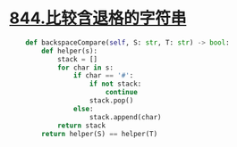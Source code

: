 # [844.比较含退格的字符串](https://leetcode-cn.com/problems/backspace-string-compare/)

```python
    def backspaceCompare(self, S: str, T: str) -> bool:
        def helper(s):
            stack = []
            for char in s:
                if char == '#':
                    if not stack:
                        continue
                    stack.pop()
                else:
                    stack.append(char)
            return stack
        return helper(S) == helper(T)
```
